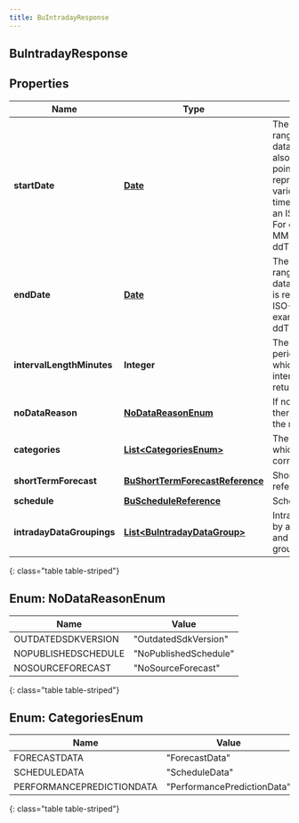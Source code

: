 ```yaml
---
title: BuIntradayResponse
---
```


## BuIntradayResponse

## Properties

| Name                      | Type                                                                                     | Description                                                                                                                                                                                                                                  | Notes      |
| ------------------------- | ---------------------------------------------------------------------------------------- | -------------------------------------------------------------------------------------------------------------------------------------------------------------------------------------------------------------------------------------------- | ---------- |
| **startDate**             | <!----><!---->[**Date**](Date.md)<!---->                                                 | The start of the date range for which this data applies. This is also the start reference point for the intervals represented in the various arrays. Date time is represented as an ISO-8601 string. For example: yyyy-MM-ddTHH:mm:ss[.mmm]Z | [optional] |
| **endDate**               | <!----><!---->[**Date**](Date.md)<!---->                                                 | The end of the date range for which this data applies. Date time is represented as an ISO-8601 string. For example: yyyy-MM-ddTHH:mm:ss[.mmm]Z                                                                                               | [optional] |
| **intervalLengthMinutes** | <!----><!---->**Integer**<!---->                                                         | The aggregation period in minutes, which determines the interval duration of the returned data                                                                                                                                               | [optional] |
| **noDataReason**          | [**NoDataReasonEnum**](#NoDataReasonEnum)<!---->                                         | If not null, the reason there was no data for the request                                                                                                                                                                                    | [optional] |
| **categories**            | <!---->[**List&lt;CategoriesEnum&gt;**](#CategoriesEnum)<!---->                          | The categories to which this data corresponds                                                                                                                                                                                                | [optional] |
| **shortTermForecast**     | <!----><!---->[**BuShortTermForecastReference**](BuShortTermForecastReference.md)<!----> | Short term forecast reference                                                                                                                                                                                                                | [optional] |
| **schedule**              | <!----><!---->[**BuScheduleReference**](BuScheduleReference.md)<!---->                   | Schedule reference                                                                                                                                                                                                                           | [optional] |
| **intradayDataGroupings** | <!----><!---->[**List&lt;BuIntradayDataGroup&gt;**](BuIntradayDataGroup.md)<!---->       | Intraday data grouped by a single media type and set of planning group IDs                                                                                                                                                                   | [optional] |

{: class="table table-striped"}

<a name="NoDataReasonEnum"></a>

## Enum: NoDataReasonEnum

| Name                | Value                           |
| ------------------- | ------------------------------- |
| OUTDATEDSDKVERSION  | &quot;OutdatedSdkVersion&quot;  |
| NOPUBLISHEDSCHEDULE | &quot;NoPublishedSchedule&quot; |
| NOSOURCEFORECAST    | &quot;NoSourceForecast&quot;    |

{: class="table table-striped"}

<a name="CategoriesEnum"></a>

## Enum: CategoriesEnum

| Name                      | Value                                 |
| ------------------------- | ------------------------------------- |
| FORECASTDATA              | &quot;ForecastData&quot;              |
| SCHEDULEDATA              | &quot;ScheduleData&quot;              |
| PERFORMANCEPREDICTIONDATA | &quot;PerformancePredictionData&quot; |

{: class="table table-striped"}
